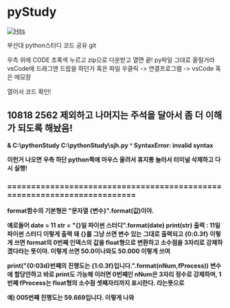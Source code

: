 # pyStudy

[![Hits](https://hits.seeyoufarm.com/api/count/incr/badge.svg?url=https%3A%2F%2Fgithub.com%2FYeondi%2FpyStud%25E3%2585%259B&count_bg=%2379C83D&title_bg=%23555555&icon=&icon_color=%23E7E7E7&title=hits&edge_flat=false)](https://hits.seeyoufarm.com)

부산대 python스터디 코드 공유 git

우측 위에 CODE 초록색 누르고 zip으로 다운받고 열면 끝!
py파일 그대로 올릴거라
vsCode에 드래그앤 드랍을 하던가
혹은
파일 우클릭 -> 연결프로그램 -> vsCode 혹은 메모장

열어서 코드 확인!
## <b>10818 2562 제외하고 나머지는 주석을 달아서 좀 더 이해가 되도록 해놨음!

  
& C:\pythonStudy C:\pythonStudy\sjh.py
^
 SyntaxError: invalid syntax
  
이런거 나오면 우측 하단 python쪽에 마우스 올려서 휴지통 눌러서 터미널 삭제하고 다시 실행!
  
### ========================================================================
 format함수의 기본형은 "문자열 {변수}".format(값)이야.
 
 예로들어 date = 11
 str = "{}일 파이썬 스터디".format(date)
 print(str)
 출력 : 11일 파이썬 스터디
 이렇게 출력 돼
  {}를 그냥 쓰면 변수 있는 그대로 출력되고
  {0:0.3f} 이렇게 쓰면 format의 0번째 인덱스의 값을 float형으로 변환하고 소수점을 3자리로 강제하겠다라는 뜻이야.
  이렇게 쓰면 50.0이나와도 50.000 이렇게 쓰여
  
  print("{0:03d}번째의 진행도는 {1:0.3f}입니다.".format(nNum,fProcess))
  변수에 할당안하고 바로 print도 가능해
  이러면 0번째인 nNum은 3자리 정수로 강제하며, 1번째 fProcess는 float형의 소수점 셋째자리까지 표시한다. 라는뜻으로
  
  예) 005번째 진행도는 59.669입니다.
  이렇게 나와
  
  
